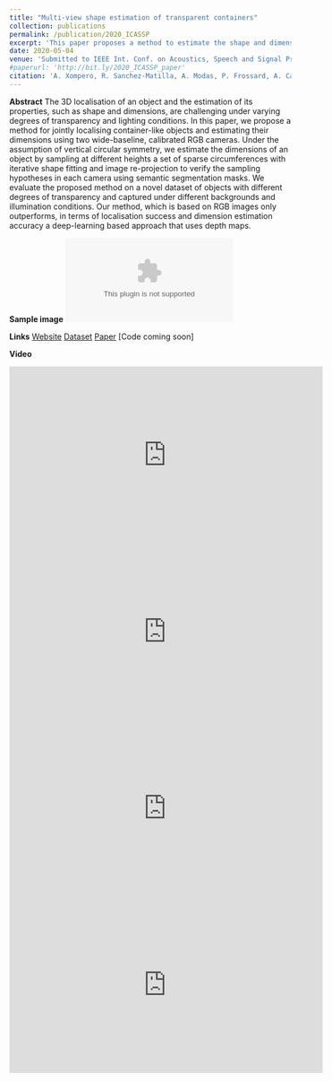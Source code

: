 ```yaml
---
title: "Multi-view shape estimation of transparent containers"
collection: publications
permalink: /publication/2020_ICASSP
excerpt: 'This paper proposes a method to estimate the shape and dimensions of unseen objects.'
date: 2020-05-04
venue: 'Submitted to IEEE Int. Conf. on Acoustics, Speech and Signal Processing (ICASSP), Barcelona, Spain, May 4-8'
#paperurl: 'http://bit.ly/2020_ICASSP_paper'
citation: 'A. Xompero, R. Sanchez-Matilla, A. Modas, P. Frossard, A. Cavallaro. &quot;Multi-view shape estimation of transparent containers.&quot; <i>Proc. of IEEE Int. Conf. on Acoustics, Speech and Signal Processing (ICASSP)</i>.'
---
```

**Abstract**
The 3D localisation of an object and the estimation of its properties, such as shape and dimensions, are challenging under varying degrees of transparency and lighting conditions.  In this paper, we propose a method for jointly localising container-like objects and estimating their dimensions using two wide-baseline, calibrated RGB cameras. Under the assumption of vertical circular symmetry, we estimate the dimensions of an object by sampling at different heights a set of sparse circumferences with  iterative shape fitting and image re-projection to verify the sampling hypotheses in each camera using semantic segmentation masks.
We evaluate the proposed method on a novel dataset of objects with different degrees of transparency and captured under different backgrounds and illumination conditions. Our method, which is based on RGB images only outperforms, in terms of localisation success and dimension estimation accuracy a deep-learning based approach that uses depth maps.

**Sample image**
![Sample image](https://risama.github.io/files/2020_ICASSP/sample.eps)

**Links**
[Website](https://corsmal.eecs.qmul.ac.uk/CORSMAL_Containers_LoDE.html)
[Dataset](https://corsmal.eecs.qmul.ac.uk/CORSMAL_Containers.html)
[Paper](https://arxiv.org/abs/1911.12354)
[Code coming soon]


**Video**
<iframe width="560" height="315" src="https://risama.github.io/files/2020_ICASSP/4.mp4" frameborder="0" allow="accelerometer; autoplay; encrypted-media; gyroscope; picture-in-picture" allowfullscreen></iframe>

<iframe width="560" height="315" src="https://risama.github.io/files/2020_ICASSP/6.mp4" frameborder="0" allow="accelerometer; autoplay; encrypted-media; gyroscope; picture-in-picture" allowfullscreen></iframe>

<iframe width="560" height="315" src="https://risama.github.io/files/2020_ICASSP/11.mp4" frameborder="0" allow="accelerometer; autoplay; encrypted-media; gyroscope; picture-in-picture" allowfullscreen></iframe>

<iframe width="560" height="315" src="https://risama.github.io/files/2020_ICASSP/19.mp4" frameborder="0" allow="accelerometer; autoplay; encrypted-media; gyroscope; picture-in-picture" allowfullscreen></iframe>